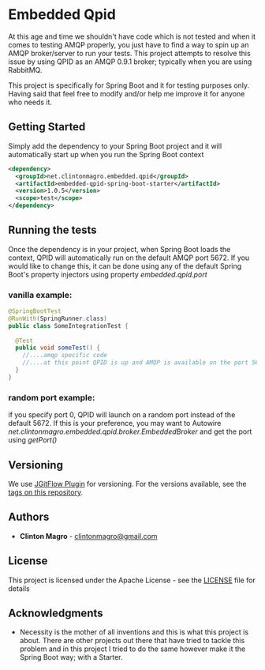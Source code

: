 # Embedded Qpid 

At this age and time we shouldn't have code which is not tested and when it comes to testing AMQP properly, 
you just have to find a way to spin up an AMQP broker/server to run your tests. This project attempts to
resolve this issue by using QPID as an AMQP 0.9.1 broker; typically when you are using RabbitMQ.

This project is specifically for Spring Boot and it for testing purposes only. Having said that feel free to modify
and/or help me improve it for anyone who needs it.

## Getting Started

Simply add the dependency to your Spring Boot project and it will automatically start up when you run the 
Spring Boot context

```xml
<dependency>
  <groupId>net.clintonmagro.embedded.qpid</groupId>
  <artifactId>embedded-qpid-spring-boot-starter</artifactId>
  <version>1.0.5</version>
  <scope>test</scope>
</dependency>
```

## Running the tests

Once the dependency is in your project, when Spring Boot loads the context, QPID will automatically run on 
the default AMQP port 5672. If you would like to change this, it can be done using any of the default
Spring Boot's property injectors using property *embedded.qpid.port*

### vanilla example:
```java
@SpringBootTest
@RunWith(SpringRunner.class)
public class SomeIntegrationTest {
  
  @Test
  public void someTest() {
    //....amqp specific code
    //....at this point QPID is up and AMQP is available on the port 5672 or depending on the port specified
  }
}
```

### random port example:
if you specify port 0, QPID will launch on a random port instead of the default 5672. If this is your preference,
you may want to Autowire *net.clintonmagro.embedded.qpid.broker.EmbeddedBroker* and get the port using *getPort()*

## Versioning

We use [JGitFlow Plugin](https://bitbucket.org/atlassian/jgit-flow/wiki/Home/) for versioning. For the versions available, see the [tags on this repository](https://github.com/clintonmagro/embedded-qpid-spring-boot-starter/tags). 

## Authors

* **Clinton Magro** - clintonmagro@gmail.com

## License

This project is licensed under the Apache License - see the [LICENSE](LICENSE) file for details

## Acknowledgments

* Necessity is the mother of all inventions and this is what this project is about. There are other projects out there that have tried to tackle this problem 
and in this project I tried to do the same however make it the Spring Boot way; with a Starter.